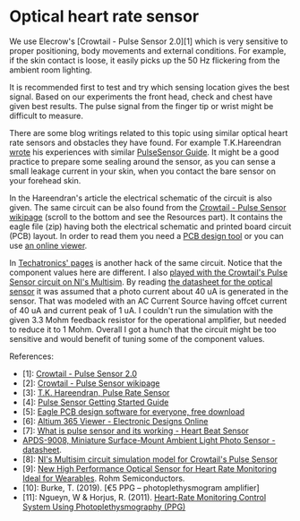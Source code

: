 # Optical heart rate sensor

We use Elecrow's [Crowtail - Pulse Sensor 2.0][1] which is very sensitive to proper positioning, body movements and external conditions. For example, if the skin contact is loose, it easily picks up the 50 Hz flickering from the ambient room lighting.

It is recommended first to test and try which sensing location gives the best signal. Based on our experiments the front head, check and chest have given best results. The pulse signal from the finger tip or wrist might be difficult to measure.

There are some blog writings related to this topic using similar optical heart rate sensors and obstacles they have found. For example T.K.Hareendran [wrote](https://www.electroschematics.com/heart-rate-sensor/) his experiences with similar [PulseSensor Guide](https://cdn.shopify.com/s/files/1/0672/9409/files/PulseSensorAmpedGettingStartedGuide.pdf). It might be a good practice to prepare some sealing around the sensor, as you can sense a small leakage current in your skin, when you contact the bare sensor on your forehead skin.

In the Hareendran's article the electrical schematic of the circuit is also given. The same circuit can be also found from the [Crowtail - Pulse Sensor wikipage](https://www.elecrow.com/wiki/index.php?title=Crowtail-_Pulse_Sensor) (scroll to the bottom and see the Resources part). It contains the eagle file (zip) having both the electrical schematic and printed board circuit (PCB) layout. In order to read them you need a [PCB design tool](https://www.autodesk.com/products/eagle/free-download) or you can use [an online viewer](https://www.altium.com/viewer/).

In [Techatronics' pages](https://techatronic.com/pulse-sensor-heart-beat-sensor/) is another hack of the same circuit. Notice that the component values here are different. I also [played with the Crowtail's Pulse Sensor circuit on NI's Multisim](https://github.com/sakluk/first_year_hardware_project/tree/main/circuit). By reading [the datasheet for the optical sensor](https://www.elecrow.com/wiki/images/d/dc/APDS-9008-020-Avago.pdf) it was assumed that a photo current about 40 uA is generated in the sensor. That was modeled with an AC Current Source having offcet current of 40 uA and current peak of 1 uA. I couldn't run the simulation with the given 3.3 Mohm feedback resistor for the operational amplifier, but needed to reduce it to 1 Mohm. Overall I got a hunch that the circuit might be too sensitive and would benefit of tuning some of the component values.

References:

- [1]: [Crowtail - Pulse Sensor 2.0](https://www.elecrow.com/crowtail-pulse-sensor-p-1673.html)
- [2]: [Crowtail - Pulse Sensor wikipage](https://www.elecrow.com/wiki/index.php?title=Crowtail-_Pulse_Sensor)
- [3]: [T.K. Hareendran, Pulse Rate Sensor](https://www.electroschematics.com/heart-rate-sensor/)
- [4]: [Pulse Sensor Getting Started Guide](https://cdn.shopify.com/s/files/1/0672/9409/files/PulseSensorAmpedGettingStartedGuide.pdf)
- [5]: [Eagle PCB design software for everyone, free download](https://www.autodesk.com/products/eagle/free-download)
- [6]: [Altium 365 Viewer - Electronic Designs Online](https://www.altium.com/viewer/)
- [7]: [What is pulse sensor and its working - Heart Beat Sensor](https://techatronic.com/pulse-sensor-heart-beat-sensor/)
- [APDS-9008, Miniature Surface-Mount Ambient Light Photo Sensor - datasheet](https://www.elecrow.com/wiki/images/d/dc/APDS-9008-020-Avago.pdf).
- [8]: [NI's Multisim circuit simulation model for Crowtail's Pulse Sensor](https://github.com/sakluk/first_year_hardware_project/tree/main/circuit)
- [9]: [New High Performance Optical Sensor for Heart Rate Monitoring Ideal for Wearables](https://www.rohm.com/news-detail?news-title=new-high-performance-optical-sensor-for-heart-rate-monitoring&defaultGroupId=false). Rohm Semiconductors.
- [10]: Burke, T. (2019). [€5 PPG – photoplethysmogram amplifier]
- [11]: Ngueyn, W & Horjus, R. (2011). [Heart-Rate Monitoring Control System Using Photoplethysmography (PPG)](https://core.ac.uk/download/pdf/19143551.pdf)
